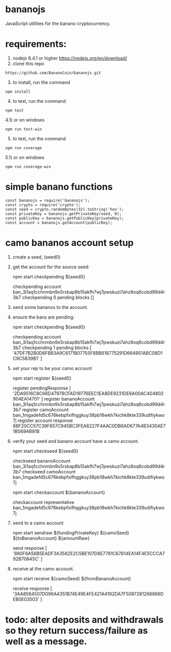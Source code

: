 # bananojs

JavaScript utilities for the banano cryptocurrency.

# requirements:

  1) nodejs 6.4.1 or higher <https://nodejs.org/en/download/>
  2) clone this repo

    https://github.com/BananoCoin/bananojs.git

  3) to install, run the command

    npm install

  4) to test, run the command

    npm test

  4.1) or on windows

    npm run test-win

  5) to test, run the command

    npm run coverage

  5.1) or on windows

    npm run coverage-win

# simple banano functions

    const bananojs = require('bananojs');
    const crypto = require('crypto');
    const seed = crypto.randomBytes(32).toString('hex');
    const privateKey = bananojs.getPrivateKey(seed, 0);
    const publicKey = bananojs.getPublicKey(privateKey);
    const account = bananojs.getAccount(publicKey);

# camo bananos account setup

1) create a seed, (seed0)

2) get the account for the source seed:

    npm start checkpending ${seed0}

    checkpending account ban_3i1aq1cchnmbn9x5rsbap8b15akfh7wj7pwskuzi7ahz8oq6cobd99d4r3b7
    checkpending  0 pending blocks []

3) send some bananos to the account.

4) ensure the bans are pending:

    npm start checkpending ${seed0}

    checkpending account ban_3i1aq1cchnmbn9x5rsbap8b15akfh7wj7pwskuzi7ahz8oq6cobd99d4r3b7
    checkpending  1 pending blocks [ '47DF7B2B0D6FBB3A9C6171B07755F6BB618775291D664951ABC08D1C9C5839B1' ]

4) set your rep to be your camo account

    npm start register ${seed0}

    register pendingResponse [ '2DA9516C8C66D47978CFAD19776EEC1EA8DE9231DE6A00AC404802904EA14701' ]
    register bananoAccount ban_3i1aq1cchnmbn9x5rsbap8b15akfh7wj7pwskuzi7ahz8oq6cobd99d4r3b7
    register camoAccount ban_1mgadefd5c676kebpfxifhggkuy38pb18wkh7kichk8kte339udifiykwo7j
    register account response 88F20CC57C39F857C945BC3FEA6227F4AAC0DB6AD677A4B3430AE71B069AB81B

5) verify your seed and banano account have a camo account.

    npm start checkseed ${seed0}

    checkseed bananoAccount ban_3i1aq1cchnmbn9x5rsbap8b15akfh7wj7pwskuzi7ahz8oq6cobd99d4r3b7
    checkseed camoAccount ban_1mgadefd5c676kebpfxifhggkuy38pb18wkh7kichk8kte339udifiykwo7j

    npm start checkaccount ${bananoAccount}

    checkaccount representative ban_1mgadefd5c676kebpfxifhggkuy38pb18wkh7kichk8kte339udifiykwo7j

6) send to a camo account

    npm start sendraw ${fundingPrivateKey} ${camoSeed} ${toBananoAccount} ${amountRaw}

    send response [ '860F6A56B5EADF3A3582E2C5BE107D8E7781C67614EA14F4E5CCCA792B70845C' ]

7) receive at the camo account.

    npm start receive ${camoSeed} ${fromBananoAccount}

    receive response [ '3AA8564507D096A4351B74E49E4FE421A4192DA7F5097281268966DEB0E03503' ]

# todo: alter deposits and withdrawals so they return success/failure as well as a message.
